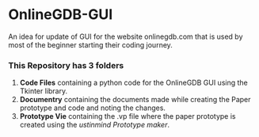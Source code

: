 # OnlineGDB-GUI
An idea for update of GUI for the website onlinegdb.com that is used by most of the beginner starting their coding journey.

### This Repository has 3 folders
1. **Code Files** containing a python code for the OnlineGDB GUI using the Tkinter library.
2. **Documentry** containing the documents made while creating the Paper prototype and code and noting the changes.
3. **Prototype Vie** containing the .vp file where the paper prototype is created using the *ustinmind Prototype maker*.
